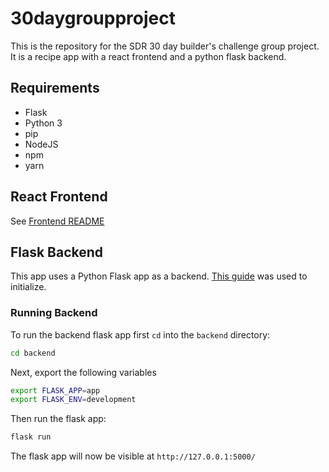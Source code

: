 # 30daygroupproject

This is the repository for the SDR 30 day builder's challenge group project. It is a recipe app with a react frontend and a python flask backend. 

## Requirements
- Flask
- Python 3
- pip
- NodeJS
- npm
- yarn

## React Frontend

See [Frontend README](./frontend/README.md)

## Flask Backend

This app uses a Python Flask app as a backend. [This guide](https://www.digitalocean.com/community/tutorials/how-to-create-your-first-web-application-using-flask-and-python-3) was used to initialize.

### Running Backend

To run the backend flask app first `cd` into the `backend` directory:
```bash
cd backend
```
Next, export the following variables
```bash
export FLASK_APP=app
export FLASK_ENV=development
```
Then run the flask app:
```bash
flask run
```
The flask app will now be visible at `http://127.0.0.1:5000/`
